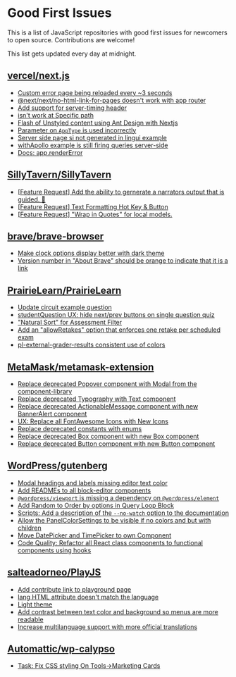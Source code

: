 # Good First Issues

This is a list of JavaScript repositories with good first issues for newcomers to open source. Contributions are welcome!

This list gets updated every day at midnight.

## [vercel/next.js](https://github.com/vercel/next.js)

- [Custom error page being reloaded every ~3 seconds](https://github.com/vercel/next.js/issues/10024)
- [@next/next/no-html-link-for-pages doesn't work with app router](https://github.com/vercel/next.js/issues/51742)
- [Add support for server-timing header](https://github.com/vercel/next.js/issues/12382)
- [isn't work at Specific path ](https://github.com/vercel/next.js/issues/36259)
- [Flash of Unstyled content using Ant Design with Nextjs](https://github.com/vercel/next.js/issues/48483)
- [Parameter on `AppType` is used incorrectly](https://github.com/vercel/next.js/issues/42846)
- [Server side page si not generated in lingui example](https://github.com/vercel/next.js/issues/36717)
- [withApollo example is still firing queries server-side](https://github.com/vercel/next.js/issues/18313)
- [Docs: app.renderError ](https://github.com/vercel/next.js/issues/32562)

## [SillyTavern/SillyTavern](https://github.com/SillyTavern/SillyTavern)

- [[Feature Request] Add the ability to gernerate a narrators output that is guided. 📖](https://github.com/SillyTavern/SillyTavern/issues/479)
- [[Feature Request] Text Formatting Hot Key & Button](https://github.com/SillyTavern/SillyTavern/issues/482)
- [[Feature Request] "Wrap in Quotes" for local models.](https://github.com/SillyTavern/SillyTavern/issues/218)

## [brave/brave-browser](https://github.com/brave/brave-browser)

- [Make clock options display better with dark theme](https://github.com/brave/brave-browser/issues/12061)
- [Version number in "About Brave" should be orange to indicate that it is a link](https://github.com/brave/brave-browser/issues/26040)

## [PrairieLearn/PrairieLearn](https://github.com/PrairieLearn/PrairieLearn)

- [Update circuit example question](https://github.com/PrairieLearn/PrairieLearn/issues/8128)
- [studentQuestion UX: hide next/prev buttons on single question quiz](https://github.com/PrairieLearn/PrairieLearn/issues/1207)
- ["Natural Sort" for Assessment Filter](https://github.com/PrairieLearn/PrairieLearn/issues/1369)
- [Add an "allowRetakes" option that enforces one retake per scheduled exam](https://github.com/PrairieLearn/PrairieLearn/issues/375)
- [pl-external-grader-results consistent use of colors](https://github.com/PrairieLearn/PrairieLearn/issues/7536)

## [MetaMask/metamask-extension](https://github.com/MetaMask/metamask-extension)

- [Replace deprecated Popover component with Modal from the component-library](https://github.com/MetaMask/metamask-extension/issues/19555)
- [Replace deprecated Typography with Text component](https://github.com/MetaMask/metamask-extension/issues/17670)
- [Replace deprecated ActionableMessage component with new BannerAlert component](https://github.com/MetaMask/metamask-extension/issues/19528)
- [UX: Replace all FontAwesome Icons with New Icons](https://github.com/MetaMask/metamask-extension/issues/17475)
- [Replace deprecated constants with enums](https://github.com/MetaMask/metamask-extension/issues/18714)
- [Replace deprecated Box component with new Box component](https://github.com/MetaMask/metamask-extension/issues/19526)
- [Replace deprecated Button component with new Button component](https://github.com/MetaMask/metamask-extension/issues/18896)

## [WordPress/gutenberg](https://github.com/WordPress/gutenberg)

- [Modal headings and labels missing editor text color](https://github.com/WordPress/gutenberg/issues/50448)
- [Add READMEs to all block-editor components](https://github.com/WordPress/gutenberg/issues/22891)
- [`@wordpress/viewport` is missing a dependency on `@wordpress/element`](https://github.com/WordPress/gutenberg/issues/41346)
- [Add Random to Order by options in Query Loop Block](https://github.com/WordPress/gutenberg/issues/40481)
- [Scripts: Add a description of the `--no-watch` option to the documentation](https://github.com/WordPress/gutenberg/issues/51695)
- [Allow the PanelColorSettings to be visible if no colors and but with children](https://github.com/WordPress/gutenberg/issues/12583)
- [Move DatePicker and TimePicker to own Component](https://github.com/WordPress/gutenberg/issues/18072)
- [Code Quality: Refactor all React class components to functional components using hooks](https://github.com/WordPress/gutenberg/issues/22890)

## [salteadorneo/PlayJS](https://github.com/salteadorneo/PlayJS)

- [Add contribute link to playground page](https://github.com/salteadorneo/PlayJS/issues/39)
- [lang HTML attribute doesn't match the language](https://github.com/salteadorneo/PlayJS/issues/44)
- [Light theme](https://github.com/salteadorneo/PlayJS/issues/41)
- [Add contrast between text color and background so menus are more readable](https://github.com/salteadorneo/PlayJS/issues/40)
- [Increase multilanguage support with more official translations](https://github.com/salteadorneo/PlayJS/issues/38)

## [Automattic/wp-calypso](https://github.com/Automattic/wp-calypso)

- [Task: Fix CSS styling On Tools->Marketing Cards](https://github.com/Automattic/wp-calypso/issues/68761)


